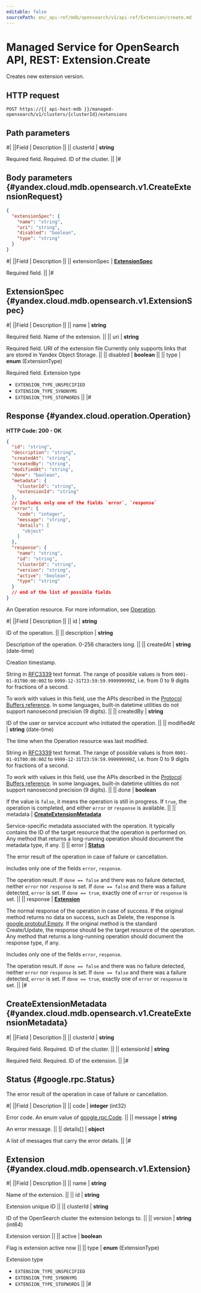 ```yaml
---
editable: false
sourcePath: en/_api-ref/mdb/opensearch/v1/api-ref/Extension/create.md
---
```


# Managed Service for OpenSearch API, REST: Extension.Create

Creates new extension version.

## HTTP request

```
POST https://{{ api-host-mdb }}/managed-opensearch/v1/clusters/{clusterId}/extensions
```

## Path parameters

#|
||Field | Description ||
|| clusterId | **string**

Required field. Required. ID of the cluster. ||
|#

## Body parameters {#yandex.cloud.mdb.opensearch.v1.CreateExtensionRequest}

```json
{
  "extensionSpec": {
    "name": "string",
    "uri": "string",
    "disabled": "boolean",
    "type": "string"
  }
}
```

#|
||Field | Description ||
|| extensionSpec | **[ExtensionSpec](#yandex.cloud.mdb.opensearch.v1.ExtensionSpec)**

Required field.  ||
|#

## ExtensionSpec {#yandex.cloud.mdb.opensearch.v1.ExtensionSpec}

#|
||Field | Description ||
|| name | **string**

Required field. Name of the extension. ||
|| uri | **string**

Required field. URI of the extension file
Currently only supports links that are stored in Yandex Object Storage. ||
|| disabled | **boolean** ||
|| type | **enum** (ExtensionType)

Required field. Extension type

- `EXTENSION_TYPE_UNSPECIFIED`
- `EXTENSION_TYPE_SYNONYMS`
- `EXTENSION_TYPE_STOPWORDS` ||
|#

## Response {#yandex.cloud.operation.Operation}

**HTTP Code: 200 - OK**

```json
{
  "id": "string",
  "description": "string",
  "createdAt": "string",
  "createdBy": "string",
  "modifiedAt": "string",
  "done": "boolean",
  "metadata": {
    "clusterId": "string",
    "extensionId": "string"
  },
  // Includes only one of the fields `error`, `response`
  "error": {
    "code": "integer",
    "message": "string",
    "details": [
      "object"
    ]
  },
  "response": {
    "name": "string",
    "id": "string",
    "clusterId": "string",
    "version": "string",
    "active": "boolean",
    "type": "string"
  }
  // end of the list of possible fields
}
```

An Operation resource. For more information, see [Operation](/docs/api-design-guide/concepts/operation).

#|
||Field | Description ||
|| id | **string**

ID of the operation. ||
|| description | **string**

Description of the operation. 0-256 characters long. ||
|| createdAt | **string** (date-time)

Creation timestamp.

String in [RFC3339](https://www.ietf.org/rfc/rfc3339.txt) text format. The range of possible values is from
`0001-01-01T00:00:00Z` to `9999-12-31T23:59:59.999999999Z`, i.e. from 0 to 9 digits for fractions of a second.

To work with values in this field, use the APIs described in the
[Protocol Buffers reference](https://developers.google.com/protocol-buffers/docs/reference/overview).
In some languages, built-in datetime utilities do not support nanosecond precision (9 digits). ||
|| createdBy | **string**

ID of the user or service account who initiated the operation. ||
|| modifiedAt | **string** (date-time)

The time when the Operation resource was last modified.

String in [RFC3339](https://www.ietf.org/rfc/rfc3339.txt) text format. The range of possible values is from
`0001-01-01T00:00:00Z` to `9999-12-31T23:59:59.999999999Z`, i.e. from 0 to 9 digits for fractions of a second.

To work with values in this field, use the APIs described in the
[Protocol Buffers reference](https://developers.google.com/protocol-buffers/docs/reference/overview).
In some languages, built-in datetime utilities do not support nanosecond precision (9 digits). ||
|| done | **boolean**

If the value is `false`, it means the operation is still in progress.
If `true`, the operation is completed, and either `error` or `response` is available. ||
|| metadata | **[CreateExtensionMetadata](#yandex.cloud.mdb.opensearch.v1.CreateExtensionMetadata)**

Service-specific metadata associated with the operation.
It typically contains the ID of the target resource that the operation is performed on.
Any method that returns a long-running operation should document the metadata type, if any. ||
|| error | **[Status](#google.rpc.Status)**

The error result of the operation in case of failure or cancellation.

Includes only one of the fields `error`, `response`.

The operation result.
If `done == false` and there was no failure detected, neither `error` nor `response` is set.
If `done == false` and there was a failure detected, `error` is set.
If `done == true`, exactly one of `error` or `response` is set. ||
|| response | **[Extension](#yandex.cloud.mdb.opensearch.v1.Extension)**

The normal response of the operation in case of success.
If the original method returns no data on success, such as Delete,
the response is [google.protobuf.Empty](https://developers.google.com/protocol-buffers/docs/reference/google.protobuf#google.protobuf.Empty).
If the original method is the standard Create/Update,
the response should be the target resource of the operation.
Any method that returns a long-running operation should document the response type, if any.

Includes only one of the fields `error`, `response`.

The operation result.
If `done == false` and there was no failure detected, neither `error` nor `response` is set.
If `done == false` and there was a failure detected, `error` is set.
If `done == true`, exactly one of `error` or `response` is set. ||
|#

## CreateExtensionMetadata {#yandex.cloud.mdb.opensearch.v1.CreateExtensionMetadata}

#|
||Field | Description ||
|| clusterId | **string**

Required field. Required. ID of the cluster. ||
|| extensionId | **string**

Required field. Required. ID of the extension. ||
|#

## Status {#google.rpc.Status}

The error result of the operation in case of failure or cancellation.

#|
||Field | Description ||
|| code | **integer** (int32)

Error code. An enum value of [google.rpc.Code](https://github.com/googleapis/googleapis/blob/master/google/rpc/code.proto). ||
|| message | **string**

An error message. ||
|| details[] | **object**

A list of messages that carry the error details. ||
|#

## Extension {#yandex.cloud.mdb.opensearch.v1.Extension}

#|
||Field | Description ||
|| name | **string**

Name of the extension. ||
|| id | **string**

Extension unique ID ||
|| clusterId | **string**

ID of the OpenSearch cluster the extension belongs to. ||
|| version | **string** (int64)

Extension version ||
|| active | **boolean**

Flag is extension active now ||
|| type | **enum** (ExtensionType)

Extension type

- `EXTENSION_TYPE_UNSPECIFIED`
- `EXTENSION_TYPE_SYNONYMS`
- `EXTENSION_TYPE_STOPWORDS` ||
|#